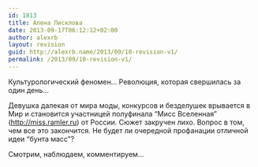 ```yaml
---
id: 1813
title: Алена Писклова
date: 2013-09-17T06:12:12+02:00
author: alexrb
layout: revision
guid: http://alexrb.name/2013/09/10-revision-v1/
permalink: /2013/09/10-revision-v1/
---
```

Культурологический феномен&#8230; Революция, которая свершилась за один день&#8230;

Девушка далекая от мира моды, конкурсов и безделушек врывается в Мир и становится участницей полуфинала &#8220;Мисс Вселенная&#8221; (http://miss.ramler.ru) от России. Сюжет закручен лихо. Вопрос в том, чем все это закончится. Не будет ли очередной профанации отличной идеи &#8220;бунта масс&#8221;?

Смотрим, наблюдаем, комментируем&#8230;